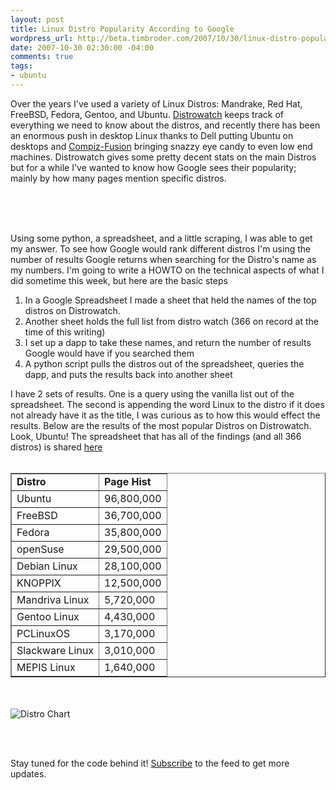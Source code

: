 ```yaml
--- 
layout: post
title: Linux Distro Popularity According to Google
wordpress_url: http://beta.timbroder.com/2007/10/30/linux-distro-popularity-according-to-google/
date: 2007-10-30 02:30:00 -04:00
comments: true
tags: 
- ubuntu
---
```

Over the years I've used a variety of Linux Distros: Mandrake, Red Hat, FreeBSD, Fedora, Gentoo, and Ubuntu.  <a href="http://distrowatch.com/">Distrowatch</a> keeps track of everything we need to know about the distros, and recently there has been an enormous push in desktop Linux thanks to Dell putting Ubuntu on desktops and <a href="http://www.compiz-fusion.org">Compiz-Fusion</a> bringing snazzy eye candy to even low end machines.  Distrowatch gives some pretty decent stats on the main Distros but for a while I've wanted to know how Google sees their popularity; mainly by how many pages mention specific distros.  <br /><br />

<script type="text/javascript">
digg_url = 'http://blog.gpowered.net/2007/10/linux-distro-popularity-according-to.html';
</script>
<script src="http://digg.com/tools/diggthis.js" type="text/javascript"></script>

<br /><br />

Using some python, a spreadsheet, and a little scraping, I was able to get my answer. To see how Google would rank different distros I'm using the number of results Google returns when searching for the Distro's name as my numbers.  I'm going to write a HOWTO on the technical aspects of what I did sometime this week, but here are the basic steps<ol>

<li>In a Google Spreadsheet I made a sheet that held the names of the top distros on Distrowatch.</li><li>
Another sheet holds the full list from distro watch (366 on record at the time of this writing)</li><li>
I set up a dapp to take these names, and return the number of results Google would have if you searched them</li><li>
A python script pulls the distros out of the spreadsheet, queries the dapp, and puts the results back into another sheet</li></ol>

I have 2 sets of results.  One is a query using the vanilla list out of the spreadsheet.  The second is appending the word Linux to the distro if it does not already have it as the title, I was curious as to how this would effect the results.  Below are the results of the most popular Distros on Distrowatch.  Look, Ubuntu!  The spreadsheet that has all of the findings (and all 366 distros) is shared <a href="http://spreadsheets.google.com/pub?key=p919ps7OYXvugbqx9SegSTw">here</a><br /><br />

<table border="1"><tr><td><b>Distro</b></td><td><b>Page Hist</b></td></tr><tr>
<td>Ubuntu</td><td>96,800,000</td></tr><tr><td>
FreeBSD</td><td>36,700,000</td></tr><tr><td>
Fedora</td><td>35,800,000</td></tr><tr><td>
openSuse </td><td>29,500,000</td></tr><tr><td>
Debian Linux</td><td>28,100,000</td></tr><tr><td>
KNOPPIX</td><td>12,500,000</td></tr><tr><td>
Mandriva Linux</td><td>5,720,000</td></tr><tr><td>
Gentoo Linux</td><td>4,430,000</td></tr><tr><td>
PCLinuxOS</td><td>3,170,000</td></tr><tr><td>
Slackware Linux</td><td>3,010,000</td></tr><tr><td>
MEPIS Linux</td><td>1,640,000</td></tr></table>
<br /><br />
<img src="http://spreadsheets.google.com/pub?key=p919ps7OYXvugbqx9SegSTw&oid=2&output=image"  alt="Distro Chart"/>

<br /><br />

Stay tuned for the code behind it!  <a href="http://feeds.feedburner.com/gPpowered">Subscribe</a> to the feed to get more updates.
